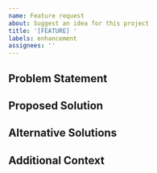 ```yaml
---
name: Feature request
about: Suggest an idea for this project
title: '[FEATURE] '
labels: enhancement
assignees: ''
---
```


## Problem Statement
<!-- A clear and concise description of what the problem is. Ex. I'm always frustrated when [...] -->

## Proposed Solution
<!-- A clear and concise description of what you want to happen -->

## Alternative Solutions
<!-- A clear and concise description of any alternative solutions or features you've considered -->

## Additional Context
<!-- Add any other context or screenshots about the feature request here -->